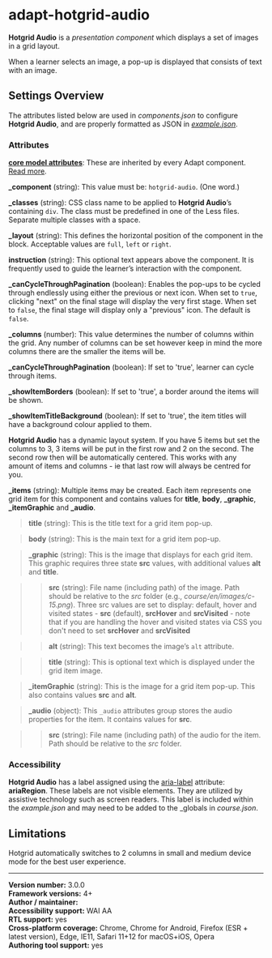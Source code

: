 # adapt-hotgrid-audio

**Hotgrid Audio** is a *presentation component* which displays a set of images in a grid layout.

When a learner selects an image, a pop-up is displayed that consists of text with an image.

## Settings Overview

The attributes listed below are used in *components.json* to configure **Hotgrid Audio**, and are properly formatted as JSON in [*example.json*](https://github.com/deltanet/adapt-hotgrid-audio/blob/master/example.json).

### Attributes

[**core model attributes**](https://github.com/adaptlearning/adapt_framework/wiki/Core-model-attributes): These are inherited by every Adapt component. [Read more](https://github.com/adaptlearning/adapt_framework/wiki/Core-model-attributes).

**_component** (string): This value must be: `hotgrid-audio`. (One word.)

**_classes** (string): CSS class name to be applied to **Hotgrid Audio**’s containing `div`. The class must be predefined in one of the Less files. Separate multiple classes with a space.

**_layout** (string): This defines the horizontal position of the component in the block. Acceptable values are `full`, `left` or `right`.  

**instruction** (string): This optional text appears above the component. It is frequently used to guide the learner’s interaction with the component.  

**_canCycleThroughPagination** (boolean): Enables the pop-ups to be cycled through endlessly using either the previous or next icon. When set to `true`, clicking "next" on the final stage will display the very first stage. When set to `false`, the final stage will display only a "previous" icon. The default is `false`.  

**_columns** (number): This value determines the number of columns within the grid. Any number of columns can be set however keep in mind the more columns there are the smaller the items will be.

**_canCycleThroughPagination** (boolean): If set to 'true', learner can cycle through items.  

**_showItemBorders** (boolean): If set to 'true', a border around the items will be shown.  

**_showItemTitleBackground** (boolean): If set to 'true', the item titles will have a background colour applied to them.  

**Hotgrid Audio** has a dynamic layout system. If you have 5 items but set the columns to 3, 3 items will be put in the first row and 2 on the second. The second row then will be automatically centered. This works with any amount of items and columns - ie that last row will always be centred for you.

**_items** (string): Multiple items may be created. Each item represents one grid item for this component and contains values for **title**, **body**, **_graphic**, **_itemGraphic** and **_audio**.

>**title** (string): This is the title text for a grid item pop-up.

>**body** (string): This is the main text for a grid item pop-up.

>**_graphic** (string): This is the image that displays for each grid item. This graphic requires three state **src** values, with additional values **alt** and **title**.

>>**src** (string): File name (including path) of the image. Path should be relative to the *src* folder (e.g., *course/en/images/c-15.png*). Three src values are set to display: default, hover and visited states - **src** (default), **srcHover** and **srcVisited** - note that if you are handling the hover and visited states via CSS you don't need to set **srcHover** and **srcVisited**

>>**alt** (string): This text becomes the image’s `alt` attribute.

>>**title** (string): This is optional text which is displayed under the grid item image.

>**_itemGraphic** (string): This is the image for a grid item pop-up. This also contains values **src** and **alt**.  

>**_audio** (object): This `_audio` attributes group stores the audio properties for the item. It contains values for **src**.  

>>**src** (string): File name (including path) of the audio for the item. Path should be relative to the *src* folder.  

### Accessibility
**Hotgrid Audio** has a label assigned using the [aria-label](https://github.com/adaptlearning/adapt_framework/wiki/Aria-Labels) attribute: **ariaRegion**. These labels are not visible elements. They are utilized by assistive technology such as screen readers. This label is included within the *example.json* and may need to be added to the _globals in *course.json*.

## Limitations

Hotgrid automatically switches to 2 columns in small and medium device mode for the best user experience.

----------------------------
**Version number:**  3.0.0  
**Framework versions:**  4+     
**Author / maintainer:**   
**Accessibility support:** WAI AA   
**RTL support:** yes  
**Cross-platform coverage:** Chrome, Chrome for Android, Firefox (ESR + latest version), Edge, IE11, Safari 11+12 for macOS+iOS, Opera  
**Authoring tool support:** yes  
